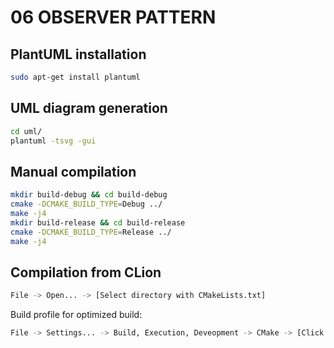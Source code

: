 # 06 OBSERVER PATTERN
## PlantUML installation
```bash
sudo apt-get install plantuml
```
## UML diagram generation
```bash
cd uml/
plantuml -tsvg -gui
```
## Manual compilation
```bash
mkdir build-debug && cd build-debug
cmake -DCMAKE_BUILD_TYPE=Debug ../
make -j4
mkdir build-release && cd build-release
cmake -DCMAKE_BUILD_TYPE=Release ../
make -j4
```
## Compilation from CLion
```bash
File -> Open... -> [Select directory with CMakeLists.txt]
```
Build profile for optimized build:
```bash
File -> Settings... -> Build, Execution, Deveopment -> CMake -> [Click '+' to add new 'Profile' with 'Build Type' 'Release']
```
